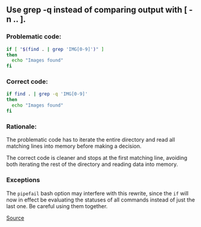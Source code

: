 ## Use grep -q instead of comparing output with [ -n .. ].
### Problematic code:

```sh
if [ "$(find . | grep 'IMG[0-9]')" ]
then
  echo "Images found"
fi
```

### Correct code:

```sh
if find . | grep -q 'IMG[0-9]'
then
  echo "Images found"
fi
```

### Rationale:

The problematic code has to iterate the entire directory and read all matching lines into memory before making a decision.

The correct code is cleaner and stops at the first matching line, avoiding both iterating the rest of the directory and reading data into memory.

### Exceptions

The `pipefail` bash option may interfere with this rewrite, since the `if` will now in effect be evaluating the statuses of all commands instead of just the last one. Be careful using them together.

[Source](https://github.com/koalaman/shellcheck/wiki/SC2143)

